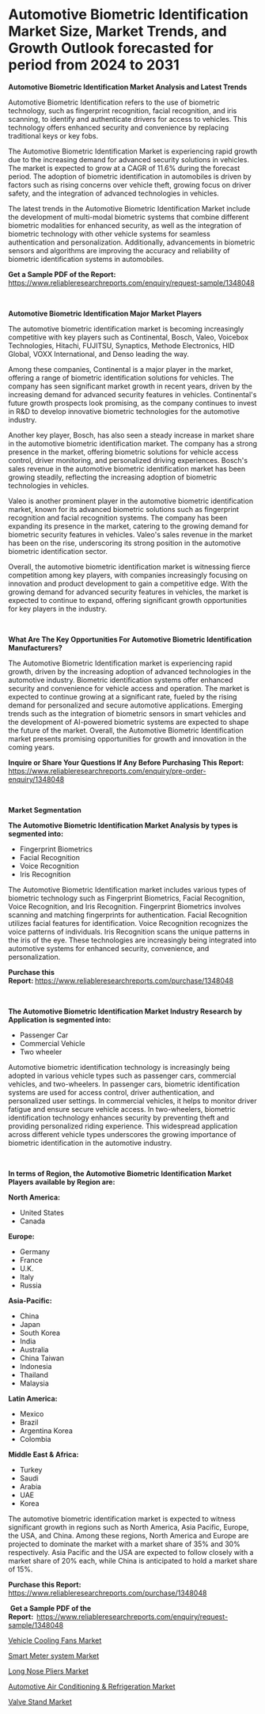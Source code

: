 <p><h1>Automotive Biometric Identification Market Size, Market Trends, and Growth Outlook forecasted for period from 2024 to 2031</h1></p><p><strong>Automotive Biometric Identification Market Analysis and Latest Trends</strong></p>
<p><p>Automotive Biometric Identification refers to the use of biometric technology, such as fingerprint recognition, facial recognition, and iris scanning, to identify and authenticate drivers for access to vehicles. This technology offers enhanced security and convenience by replacing traditional keys or key fobs.</p><p>The Automotive Biometric Identification Market is experiencing rapid growth due to the increasing demand for advanced security solutions in vehicles. The market is expected to grow at a CAGR of 11.6% during the forecast period. The adoption of biometric identification in automobiles is driven by factors such as rising concerns over vehicle theft, growing focus on driver safety, and the integration of advanced technologies in vehicles.</p><p>The latest trends in the Automotive Biometric Identification Market include the development of multi-modal biometric systems that combine different biometric modalities for enhanced security, as well as the integration of biometric technology with other vehicle systems for seamless authentication and personalization. Additionally, advancements in biometric sensors and algorithms are improving the accuracy and reliability of biometric identification systems in automobiles.</p></p>
<p><strong>Get a Sample PDF of the Report:&nbsp;</strong> <a href="https://www.reliableresearchreports.com/enquiry/request-sample/1348048">https://www.reliableresearchreports.com/enquiry/request-sample/1348048</a></p>
<p>&nbsp;</p>
<p><strong>Automotive Biometric Identification Major Market Players</strong></p>
<p><p>The automotive biometric identification market is becoming increasingly competitive with key players such as Continental, Bosch, Valeo, Voicebox Technologies, Hitachi, FUJITSU, Synaptics, Methode Electronics, HID Global, VOXX International, and Denso leading the way. </p><p>Among these companies, Continental is a major player in the market, offering a range of biometric identification solutions for vehicles. The company has seen significant market growth in recent years, driven by the increasing demand for advanced security features in vehicles. Continental's future growth prospects look promising, as the company continues to invest in R&D to develop innovative biometric technologies for the automotive industry.</p><p>Another key player, Bosch, has also seen a steady increase in market share in the automotive biometric identification market. The company has a strong presence in the market, offering biometric solutions for vehicle access control, driver monitoring, and personalized driving experiences. Bosch's sales revenue in the automotive biometric identification market has been growing steadily, reflecting the increasing adoption of biometric technologies in vehicles.</p><p>Valeo is another prominent player in the automotive biometric identification market, known for its advanced biometric solutions such as fingerprint recognition and facial recognition systems. The company has been expanding its presence in the market, catering to the growing demand for biometric security features in vehicles. Valeo's sales revenue in the market has been on the rise, underscoring its strong position in the automotive biometric identification sector.</p><p>Overall, the automotive biometric identification market is witnessing fierce competition among key players, with companies increasingly focusing on innovation and product development to gain a competitive edge. With the growing demand for advanced security features in vehicles, the market is expected to continue to expand, offering significant growth opportunities for key players in the industry.</p></p>
<p>&nbsp;</p>
<p><strong>What Are The Key Opportunities For Automotive Biometric Identification Manufacturers?</strong></p>
<p><p>The Automotive Biometric Identification market is experiencing rapid growth, driven by the increasing adoption of advanced technologies in the automotive industry. Biometric identification systems offer enhanced security and convenience for vehicle access and operation. The market is expected to continue growing at a significant rate, fueled by the rising demand for personalized and secure automotive applications. Emerging trends such as the integration of biometric sensors in smart vehicles and the development of AI-powered biometric systems are expected to shape the future of the market. Overall, the Automotive Biometric Identification market presents promising opportunities for growth and innovation in the coming years.</p></p>
<p><strong>Inquire or Share Your Questions If Any Before Purchasing This Report:</strong> <a href="https://www.reliableresearchreports.com/enquiry/pre-order-enquiry/1348048">https://www.reliableresearchreports.com/enquiry/pre-order-enquiry/1348048</a></p>
<p>&nbsp;</p>
<p><strong>Market Segmentation</strong></p>
<p><strong>The Automotive Biometric Identification Market Analysis by types is segmented into:</strong></p>
<p><ul><li>Fingerprint Biometrics</li><li>Facial Recognition</li><li>Voice Recognition</li><li>Iris Recognition</li></ul></p>
<p><p>The Automotive Biometric Identification market includes various types of biometric technology such as Fingerprint Biometrics, Facial Recognition, Voice Recognition, and Iris Recognition. Fingerprint Biometrics involves scanning and matching fingerprints for authentication. Facial Recognition utilizes facial features for identification. Voice Recognition recognizes the voice patterns of individuals. Iris Recognition scans the unique patterns in the iris of the eye. These technologies are increasingly being integrated into automotive systems for enhanced security, convenience, and personalization.</p></p>
<p><strong>Purchase this Report:&nbsp;</strong><a href="https://www.reliableresearchreports.com/purchase/1348048">https://www.reliableresearchreports.com/purchase/1348048</a></p>
<p>&nbsp;</p>
<p><strong>The Automotive Biometric Identification Market Industry Research by Application is segmented into:</strong></p>
<p><ul><li>Passenger Car</li><li>Commercial Vehicle</li><li>Two wheeler</li></ul></p>
<p><p>Automotive biometric identification technology is increasingly being adopted in various vehicle types such as passenger cars, commercial vehicles, and two-wheelers. In passenger cars, biometric identification systems are used for access control, driver authentication, and personalized user settings. In commercial vehicles, it helps to monitor driver fatigue and ensure secure vehicle access. In two-wheelers, biometric identification technology enhances security by preventing theft and providing personalized riding experience. This widespread application across different vehicle types underscores the growing importance of biometric identification in the automotive industry.</p></p>
<p>&nbsp;</p>
<p><strong>In terms of Region, the Automotive Biometric Identification Market Players available by Region are:</strong></p>
<p>
    <p> <strong> North America: </strong>
        <ul>
            <li>United States</li>
            <li>Canada</li>
        </ul>
        </p> 
    <p> <strong> Europe: </strong>
        <ul>
            <li>Germany</li>
            <li>France</li>
            <li>U.K.</li>
            <li>Italy</li>
            <li>Russia</li>
        </ul>
        </p> 
    <p> <strong> Asia-Pacific: </strong>
        <ul>
            <li>China</li>
            <li>Japan</li>
            <li>South Korea</li>
            <li>India</li>
            <li>Australia</li>
            <li>China Taiwan</li>
            <li>Indonesia</li>
            <li>Thailand</li>
            <li>Malaysia</li>
        </ul>
        </p> 
    <p> <strong> Latin America: </strong>
        <ul>
            <li>Mexico</li>
            <li>Brazil</li>
            <li>Argentina Korea</li>
            <li>Colombia</li>
        </ul>
        </p> 
    <p> <strong> Middle East & Africa: </strong>
        <ul>
            <li>Turkey</li>
            <li>Saudi</li>
            <li>Arabia</li>
            <li>UAE</li>
            <li>Korea</li>
        </ul>
    </p>
    </p>
<p><p>The automotive biometric identification market is expected to witness significant growth in regions such as North America, Asia Pacific, Europe, the USA, and China. Among these regions, North America and Europe are projected to dominate the market with a market share of 35% and 30% respectively. Asia Pacific and the USA are expected to follow closely with a market share of 20% each, while China is anticipated to hold a market share of 15%.</p></p>
<p><strong>Purchase this Report: </strong><a href="https://www.reliableresearchreports.com/purchase/1348048">https://www.reliableresearchreports.com/purchase/1348048</a></p>
<p>&nbsp;<strong>Get a Sample PDF of the Report:&nbsp;&nbsp;</strong><a href="https://www.reliableresearchreports.com/enquiry/request-sample/1348048">https://www.reliableresearchreports.com/enquiry/request-sample/1348048</a></p>
<p><strong></strong></p>
<p><p><a href="https://medium.com/@paulmcglynn6456/vehicle-cooling-fans-market-analysis-its-cagr-market-segmentation-and-global-industry-overview-d87274e8bd8a">Vehicle Cooling Fans Market</a></p><p><a href="https://medium.com/p/05b62c9596a5/edit">Smart Meter system Market</a></p><p><a href="https://medium.com/@paulmcglynn6456/long-nose-pliers-market-size-reveals-the-best-marketing-channels-in-global-industry-710dd92cb378">Long Nose Pliers Market</a></p><p><a href="https://github.com/lataunyatinikmelvin59ilbd0dv/Market-Research-Report-List-1/blob/main/automotive-air-conditioning-refrigeration-market.md">Automotive Air Conditioning & Refrigeration Market</a></p><p><a href="https://medium.com/@joanacasper19/valve-stand-market-insights-into-market-cagr-market-trends-and-growth-strategies-16b8d2d4ad41">Valve Stand Market</a></p></p>